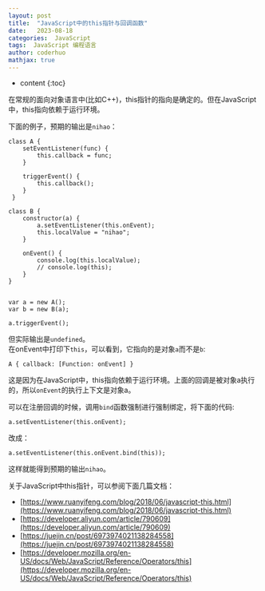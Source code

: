 ```yaml
---
layout: post
title:  "JavaScript中的this指针与回调函数"
date:   2023-08-18
categories:  JavaScript
tags:  JavaScript 编程语言 
author: coderhuo
mathjax: true
---
```


* content
{:toc}

在常规的面向对象语言中(比如C++)，this指针的指向是确定的。但在JavaScript中，this指向依赖于运行环境。











下面的例子，预期的输出是`nihao`：


```
class A {
    setEventListener(func) {
        this.callback = func;
    }

    triggerEvent() {
        this.callback();
    }
 }

class B {
    constructor(a) {
        a.setEventListener(this.onEvent);
        this.localValue = "nihao";
    }

    onEvent() {
        console.log(this.localValue);
        // console.log(this);
    }
}


var a = new A();
var b = new B(a);

a.triggerEvent();
```

但实际输出是`undefined`。  
在onEvent中打印下`this`，可以看到，它指向的是对象`a`而不是`b`:


```
A { callback: [Function: onEvent] }
```

这是因为在JavaScript中，this指向依赖于运行环境。上面的回调是被对象a执行的，所以`onEvent`的执行上下文是对象a。

可以在注册回调的时候，调用`bind`函数强制进行强制绑定，将下面的代码:

```
a.setEventListener(this.onEvent);
```

改成：

```
a.setEventListener(this.onEvent.bind(this));
```

这样就能得到预期的输出`nihao`。


关于JavaScript中this指针，可以参阅下面几篇文档：
- [https://www.ruanyifeng.com/blog/2018/06/javascript-this.html](https://www.ruanyifeng.com/blog/2018/06/javascript-this.html)
- [https://developer.aliyun.com/article/790609](https://developer.aliyun.com/article/790609)
- [https://juejin.cn/post/6973974021138284558](https://juejin.cn/post/6973974021138284558)
- [https://developer.mozilla.org/en-US/docs/Web/JavaScript/Reference/Operators/this](https://developer.mozilla.org/en-US/docs/Web/JavaScript/Reference/Operators/this)

